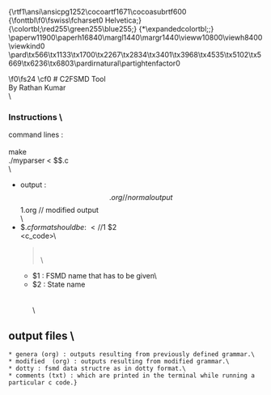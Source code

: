 {\rtf1\ansi\ansicpg1252\cocoartf1671\cocoasubrtf600
{\fonttbl\f0\fswiss\fcharset0 Helvetica;}
{\colortbl;\red255\green255\blue255;}
{\*\expandedcolortbl;;}
\paperw11900\paperh16840\margl1440\margr1440\vieww10800\viewh8400\viewkind0
\pard\tx566\tx1133\tx1700\tx2267\tx2834\tx3401\tx3968\tx4535\tx5102\tx5669\tx6236\tx6803\pardirnatural\partightenfactor0

\f0\fs24 \cf0 # C2FSMD Tool\
By Rathan Kumar\
\
### Instructions \
command lines : \
\
	make\
	./myparser < $$.c\
\
* output :	\
	$$.org		// normal output\
	$$1.org		// modified output\
\
*  $$.c format should be :\
	<//$1 $2\
	 <c_code>\
	>\
\
	* $1 : FSMD name that has to be given\
	* $2 : State name\
\
\
\
## output files \
	* genera (org) : outputs resulting from previously defined grammar.\
	* modified  (org) : outputs resulting from modified grammar.\
	* dotty : fsmd data structre as in dotty format.\
	* comments (txt) : which are printed in the terminal while running a particular c code.}